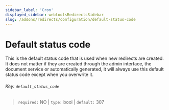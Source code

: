 ```yaml
---
sidebar_label: 'Cron'
displayed_sidebar: webtoolsRedirectsSidebar
slug: /addons/redirects/configuration/default-status-code
---
```


# Default status code

This is the default status code that is used when new redirects are created. It does not matter if they are created through the admin interface, the document service or automatically generated, it will always use this default status code except when you overwrite it.

###### Key: `default_status_code`

> `required:` NO | `type:` bool | `default:` 307
